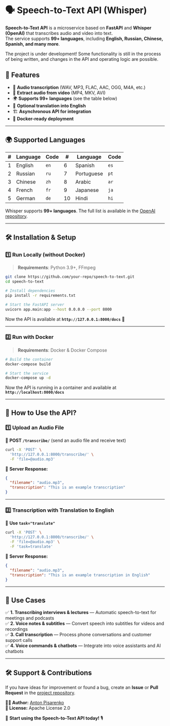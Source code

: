 # 🗣️ Speech-to-Text API (Whisper)

**Speech-to-Text API** is a microservice based on **FastAPI** and **Whisper (OpenAI)** that transcribes audio and video into text.  
The service supports **99+ languages**, including **English, Russian, Chinese, Spanish, and many more**.

  The project is under development! Some functionality is still in the process of being written, and changes in the API and operating logic are possible.

## 🚀 Features
- 🎤 **Audio transcription** (WAV, MP3, FLAC, AAC, OGG, M4A, etc.)
- 🎥 **Extract audio from video** (MP4, MKV, AVI)
- 🌍 **Supports 99+ languages** (see the table below)
- 🔄 **Optional translation into English**
- 🏗 **Asynchronous API for integration**
- 🐳 **Docker-ready deployment**

---

## 🌍 Supported Languages

| #  | Language        | Code | #  | Language       | Code |
|----|---------------|------|----|--------------|------|
| 1  | English       | `en` | 6  | Spanish       | `es` |
| 2  | Russian       | `ru` | 7  | Portuguese    | `pt` |
| 3  | Chinese       | `zh` | 8  | Arabic        | `ar` |
| 4  | French        | `fr` | 9  | Japanese      | `ja` |
| 5  | German        | `de` | 10 | Hindi         | `hi` |

Whisper supports **99+ languages**. The full list is available in the [OpenAI repository](https://github.com/openai/whisper).

---

## 🛠️ Installation & Setup

### **1️⃣ Run Locally (without Docker)**
> **Requirements**: Python 3.9+, FFmpeg

```bash
git clone https://github.com/your-repo/speech-to-text.git
cd speech-to-text

# Install dependencies
pip install -r requirements.txt

# Start the FastAPI server
uvicorn app.main:app --host 0.0.0.0 --port 8000
```
Now the API is available at **`http://127.0.0.1:8000/docs`** 📜

---

### **2️⃣ Run with Docker**
> **Requirements**: Docker & Docker Compose

```bash
# Build the container
docker-compose build

# Start the service
docker-compose up -d
```
Now the API is running in a container and available at **`http://localhost:8000/docs`**

---

## 🎯 How to Use the API?

### **1️⃣ Upload an Audio File**
📌 **POST `/transcribe/`** (send an audio file and receive text)
```bash
curl -X 'POST' \
  'http://127.0.0.1:8000/transcribe/' \
  -F 'file=@audio.mp3'
```
🔹 **Server Response:**
```json
{
  "filename": "audio.mp3",
  "transcription": "This is an example transcription"
}
```

---

### **2️⃣ Transcription with Translation to English**
📌 **Use `task="translate"`**
```bash
curl -X 'POST' \
  'http://127.0.0.1:8000/transcribe/' \
  -F 'file=@audio.mp3' \
  -F 'task=translate'
```
🔹 **Server Response:**
```json
{
  "filename": "audio.mp3",
  "transcription": "This is an example transcription in English"
}
```

---

## 🎯 Use Cases

✅ **1. Transcribing interviews & lectures** — Automatic speech-to-text for meetings and podcasts  
✅ **2. Voice notes & subtitles** — Convert speech into subtitles for videos and recordings  
✅ **3. Call transcription** — Process phone conversations and customer support calls  
✅ **4. Voice commands & chatbots** — Integrate into voice assistants and AI chatbots  

---

## 🛠 Support & Contributions
If you have ideas for improvement or found a bug, create an **Issue** or **Pull Request** in the [project repository](https://github.com/AntonSHBK/speech_to_text_service).

**👨‍💻 Author:** [Anton Pisarenko](https://github.com/AntonSHBK)  
**🔗 License:** Apache License 2.0  

🚀 **Start using the Speech-to-Text API today!** 🎙️
